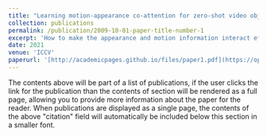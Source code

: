 ```yaml
---
title: "Learning motion-appearance co-attention for zero-shot video object segmentation"
collection: publications
permalink: /publication/2009-10-01-paper-title-number-1
excerpt: 'How to make the appearance and motion information interact effectively to accommodate complex scenarios is a fundamental issue in flow-based zero-shot video object segmentation. In this paper, we propose an Attentive Multi-Modality Collaboration Network (AMC-Net) to utilize appearance and motion information uniformly. Specifically, AMC-Net fuses robust information from multi-modality features and promotes their collaboration in two stages. First, we propose a Multi-Modality Co-Attention Gate (MCG) on the bilateral encoder branches, in which a gate function is used to formulate co-attention scores for balancing the contributions of multi-modality features and suppressing the redundant and misleading information. Then, we propose a Motion Correction Module (MCM) with a visual-motion attention mechanism, which is constructed to emphasize the features of foreground objects by incorporating the spatio-temporal correspondence between appearance and motion cues. Extensive experiments on three public challenging benchmark datasets verify that our proposed network performs favorably against existing state-of-the-art methods via training with fewer data.'
date: 2021
venue: 'ICCV'
paperurl: '[http://academicpages.github.io/files/paper1.pdf](https://openaccess.thecvf.com/content/ICCV2021/html/Yang_Learning_Motion-Appearance_Co-Attention_for_Zero-Shot_Video_Object_Segmentation_ICCV_2021_paper.html)'
---
```


The contents above will be part of a list of publications, if the user clicks the link for the publication than the contents of section will be rendered as a full page, allowing you to provide more information about the paper for the reader. When publications are displayed as a single page, the contents of the above "citation" field will automatically be included below this section in a smaller font.
